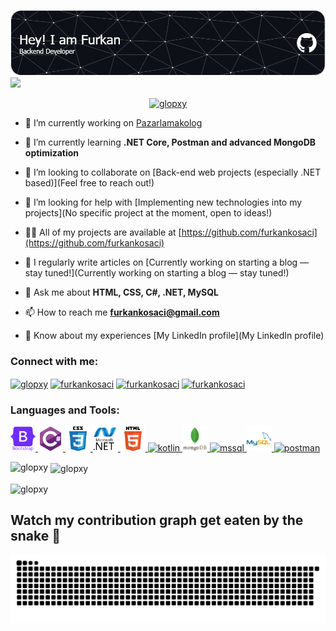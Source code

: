 ![MasterHead](https://github.com/Glopxy/Glopxy/blob/main/img/github-header-image.png)
![](https://komarev.com/ghpvc/?username=Glopxy&color=lightgrey)

<!--
<div align="center">
 <a href="https://github.com/Glopxy">
  <img src="https://readme-typing-svg.demolab.com?font=Fira+Code&size=28&duration=3000&pause=500&center=true&vCenter=true&width=435&lines=%e2%9c%a8+Furkan+Kosacı+%e2%9c%a8;%f0%9f%93%9a+Backend+Developer+%f0%9f%92%bb;Welcome+To+My+Profile+%f0%9f%91%80" alt="Typing SVG" />
 </a>
</div>
-->

<p align="center"> <a href="https://github.com/ryo-ma/github-profile-trophy"><img src="https://github-profile-trophy.vercel.app/?username=glopxy" alt="glopxy" /></a> </p>

- 🔭 I’m currently working on [Pazarlamakolog](https://www.pazarlamakolog.com)

- 🌱 I’m currently learning **.NET Core, Postman and advanced MongoDB optimization**

- 👯 I’m looking to collaborate on [Back-end web projects (especially .NET based)](Feel free to reach out!)

- 🤝 I’m looking for help with [Implementing new technologies into my projects](No specific project at the moment, open to ideas!)

- 👨‍💻 All of my projects are available at [https://github.com/furkankosaci](https://github.com/furkankosaci)

- 📝 I regularly write articles on [Currently working on starting a blog — stay tuned!](Currently working on starting a blog — stay tuned!)

- 💬 Ask me about **HTML, CSS, C#, .NET, MySQL**

- 📫 How to reach me **furkankosaci@gmail.com**

- 📄 Know about my experiences [My LinkedIn profile](My LinkedIn profile)

<h3 align="left">Connect with me:</h3>
<p align="left">
<a href="https://twitter.com/glopxy" target="blank"><img align="center" src="https://raw.githubusercontent.com/rahuldkjain/github-profile-readme-generator/master/src/images/icons/Social/twitter.svg" alt="glopxy" height="30" width="40" /></a>
<a href="https://linkedin.com/in/furkankosaci" target="blank"><img align="center" src="https://raw.githubusercontent.com/rahuldkjain/github-profile-readme-generator/master/src/images/icons/Social/linked-in-alt.svg" alt="furkankosaci" height="30" width="40" /></a>
<a href="https://fb.com/furkankosaci" target="blank"><img align="center" src="https://raw.githubusercontent.com/rahuldkjain/github-profile-readme-generator/master/src/images/icons/Social/facebook.svg" alt="furkankosaci" height="30" width="40" /></a>
<a href="https://instagram.com/furkankosaci" target="blank"><img align="center" src="https://raw.githubusercontent.com/rahuldkjain/github-profile-readme-generator/master/src/images/icons/Social/instagram.svg" alt="furkankosaci" height="30" width="40" /></a>
</p>

<h3 align="left">Languages and Tools:</h3>
<p align="left"> <a href="https://getbootstrap.com" target="_blank" rel="noreferrer"> <img src="https://raw.githubusercontent.com/devicons/devicon/master/icons/bootstrap/bootstrap-plain-wordmark.svg" alt="bootstrap" width="40" height="40"/> </a> <a href="https://www.w3schools.com/cs/" target="_blank" rel="noreferrer"> <img src="https://raw.githubusercontent.com/devicons/devicon/master/icons/csharp/csharp-original.svg" alt="csharp" width="40" height="40"/> </a> <a href="https://www.w3schools.com/css/" target="_blank" rel="noreferrer"> <img src="https://raw.githubusercontent.com/devicons/devicon/master/icons/css3/css3-original-wordmark.svg" alt="css3" width="40" height="40"/> </a> <a href="https://dotnet.microsoft.com/" target="_blank" rel="noreferrer"> <img src="https://raw.githubusercontent.com/devicons/devicon/master/icons/dot-net/dot-net-original-wordmark.svg" alt="dotnet" width="40" height="40"/> </a> <a href="https://www.w3.org/html/" target="_blank" rel="noreferrer"> <img src="https://raw.githubusercontent.com/devicons/devicon/master/icons/html5/html5-original-wordmark.svg" alt="html5" width="40" height="40"/> </a> <a href="https://kotlinlang.org" target="_blank" rel="noreferrer"> <img src="https://www.vectorlogo.zone/logos/kotlinlang/kotlinlang-icon.svg" alt="kotlin" width="40" height="40"/> </a> <a href="https://www.mongodb.com/" target="_blank" rel="noreferrer"> <img src="https://raw.githubusercontent.com/devicons/devicon/master/icons/mongodb/mongodb-original-wordmark.svg" alt="mongodb" width="40" height="40"/> </a> <a href="https://www.microsoft.com/en-us/sql-server" target="_blank" rel="noreferrer"> <img src="https://www.svgrepo.com/show/303229/microsoft-sql-server-logo.svg" alt="mssql" width="40" height="40"/> </a> <a href="https://www.mysql.com/" target="_blank" rel="noreferrer"> <img src="https://raw.githubusercontent.com/devicons/devicon/master/icons/mysql/mysql-original-wordmark.svg" alt="mysql" width="40" height="40"/> </a> <a href="https://postman.com" target="_blank" rel="noreferrer"> <img src="https://www.vectorlogo.zone/logos/getpostman/getpostman-icon.svg" alt="postman" width="40" height="40"/> </a> </p>

<p><img align="left" src="https://github-readme-stats.vercel.app/api/top-langs?username=glopxy&show_icons=true&locale=en&layout=compact" alt="glopxy" /></p>

<p>&nbsp;<img align="center" src="https://github-readme-stats.vercel.app/api?username=glopxy&show_icons=true&locale=en" alt="glopxy" /></p>

<p><img align="center" src="https://github-readme-streak-stats.herokuapp.com/?user=glopxy&" alt="glopxy" /></p>


## Watch my contribution graph get eaten by the snake 🐍
<picture>
  <source media="(prefers-color-scheme: dark)" srcset="https://raw.githubusercontent.com/CagatayAkkas/CagatayAkkas/output/github-contribution-grid-snake-dark.svg">
  <source media="(prefers-color-scheme: light)" srcset="https://raw.githubusercontent.com/CagatayAkkas/CagatayAkkas/output/github-contribution-grid-snake.svg">
  <img alt="github contribution grid snake animation" src="https://raw.githubusercontent.com/CagatayAkkas/CagatayAkkas/output/github-contribution-grid-snake.svg">
</picture>
